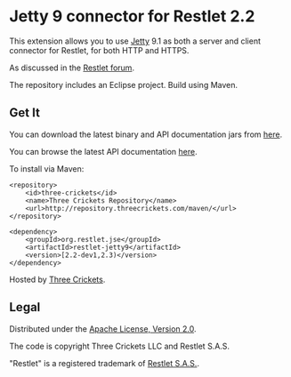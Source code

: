 Jetty 9 connector for Restlet 2.2
=================================

This extension allows you to use [Jetty](http://www.eclipse.org/jetty/) 9.1 as both a
server and client connector for Restlet, for both HTTP and HTTPS.

As discussed in the [Restlet forum](http://restlet.tigris.org/ds/viewMessage.do?dsForumId=4447&dsMessageId=3067974).

The repository includes an Eclipse project. Build using Maven.

Get It
------

You can download the latest binary and API documentation jars from
[here](http://repository.threecrickets.com/maven/org/restlet/jse/restlet-jetty9/).

You can browse the latest API documentation [here](http://threecrickets.com/api/java/restlet-jetty9/).

To install via Maven:

	<repository>
		<id>three-crickets</id>  
		<name>Three Crickets Repository</name>  
		<url>http://repository.threecrickets.com/maven/</url>  
	</repository>
	
	<dependency>
		<groupId>org.restlet.jse</groupId>
		<artifactId>restlet-jetty9</artifactId>
		<version>[2.2-dev1,2.3)</version>
	</dependency>

Hosted by [Three Crickets](http://threecrickets.com/).

Legal
-----

Distributed under the [Apache License, Version 2.0](http://www.apache.org/licenses/LICENSE-2.0.html).

The code is copyright Three Crickets LLC and Restlet S.A.S.

"Restlet" is a registered trademark of [Restlet S.A.S.](http://restlet.org/download/legal).
